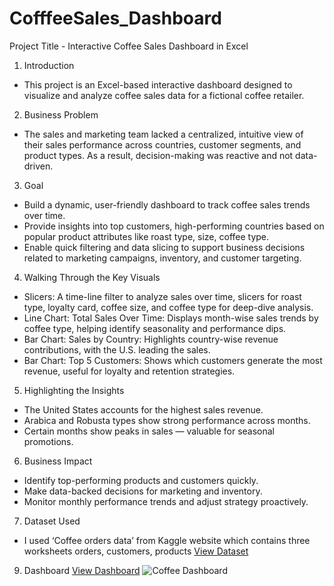 # CofffeeSales_Dashboard
Project Title - Interactive Coffee Sales Dashboard in Excel
1.	Introduction
- This project is an Excel-based interactive dashboard designed to visualize and analyze coffee sales data for a fictional coffee retailer. 
2.	Business Problem
- The sales and marketing team lacked a centralized, intuitive view of their sales performance across countries, customer segments, and product types. As a result, decision-making was reactive and not data-driven.
3.	Goal
-	Build a dynamic, user-friendly dashboard to track coffee sales trends over time.
-	Provide insights into top customers, high-performing countries based on popular product attributes like roast type, size, coffee type.
-	Enable quick filtering and data slicing to support business decisions related to marketing campaigns, inventory, and customer targeting.
4.	Walking Through the Key Visuals
-	Slicers: A time-line filter to analyze sales over time, slicers for roast type, loyalty card, coffee size, and coffee type for deep-dive analysis.
-	Line Chart: Total Sales Over Time: Displays month-wise sales trends by coffee type, helping identify seasonality and performance dips.
-	Bar Chart: Sales by Country: Highlights country-wise revenue contributions, with the U.S. leading the sales.
-	Bar Chart: Top 5 Customers: Shows which customers generate the most revenue, useful for loyalty and retention strategies.
5.	Highlighting the Insights
-	The United States accounts for the highest sales revenue.
-	Arabica and Robusta types show strong performance across months.
-	Certain months show peaks in sales — valuable for seasonal promotions.
6.	Business Impact
-	Identify top-performing products and customers quickly.
-	Make data-backed decisions for marketing and inventory.
-	Monitor monthly performance trends and adjust strategy proactively.
7.	Dataset Used
- I used ‘Coffee orders data’ from Kaggle website which contains three worksheets orders, customers, products
 <a href="https://github.com/trishabera/CofffeeSales_Dashboard/blob/main/coffeeSales.xlsx">View Dataset</a>
9.	Dashboard
 <a href="https://github.com/trishabera/CofffeeSales_Dashboard/blob/main/Coffee%20Dashboard.png">View Dashboard</a>
![Coffee Dashboard](https://github.com/user-attachments/assets/a92ab494-5006-4f96-9f26-b4b911ba523a)
